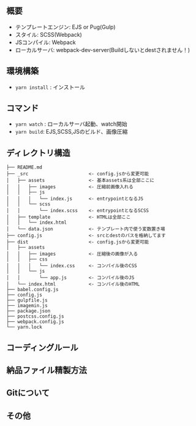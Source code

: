 ## 概要
- テンプレートエンジン: EJS or Pug(Gulp)
- スタイル: SCSS(Webpack)
- JSコンパイル: Webpack
- ローカルサーバ: webpack-dev-server(Buildしないとdestされません！)

## 環境構築
- `yarn install` : インストール

## コマンド
- `yarn watch` : ローカルサーバ起動、watch開始
- `yarn build`: EJS,SCSS,JSのビルド、画像圧縮

## ディレクトリ構造
```
├── README.md
├── _src                      <- config.jsから変更可能
│   ├── assets                <- 基本assets系は全部ここに
│   │   ├── images            <- 圧縮前画像入れる
│   │   ├── js
│   │   │   └── index.js      <- entrypointとなるJS
│   │   └── scss
│   │       └── index.scss    <- entrypointとなるSCSS
│   ├── template              <- HTMLは全部ここ
│   │   └── index.html
│   └── data.json             <- テンプレート内で使う変数置き場
├── config.js                 <- srcとdestのパスを格納してます
├── dist                      <- config.jsから変更可能
│   ├── assets
│   │   ├── images            <- 圧縮後の画像が入る
│   │   ├── css
│   │   │   └── index.css     <- コンパイル後のCSS
│   │   └── js
│   │       └── app.js        <- コンパイル後のJS
│   └── index.html            <- コンパイル後のHTML
├── babel.config.js
├── config.js
├── gulpfile.js
├── imagemin.js
├── package.json
├── postcss.config.js
├── webpack.config.js
└── yarn.lock
```

## コーディングルール
## 納品ファイル精製方法
## Gitについて
## その他
